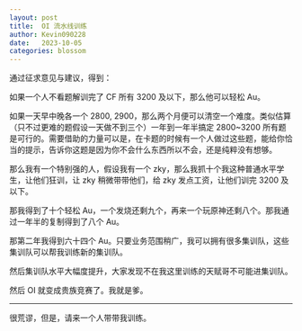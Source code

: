 ```yaml
---
layout: post
title:  OI 流水线训练
author: Kevin090228
date:   2023-10-05
categories: blossom
---
```


通过征求意见与建议，得到：

如果一个人不看题解训完了 CF 所有 3200 及以下，那么他可以轻松 Au。

如果一天早中晚各一个 2800, 2900，那么两个月便可以清空一个难度。类似估算（只不过更难的题假设一天做不到三个）一年到一年半搞定 2800~3200 所有题是可行的。需要借助的力量可以是，在卡题的时候有一个人做过这些题，能给你恰当的提示，告诉你这题是因为你不会什么东西所以不会，还是纯粹没有想够。

那么我有一个特别强的人，假设我有一个 zky，那么我抓十个我这种普通水平学生，让他们狂训，让 zky 稍微带带他们，给 zky 发点工资，让他们训完 3200 及以下。

那我得到了十个轻松 Au，一个发烧还剩九个，再来一个玩原神还剩八个。那我通过一年半的复制得到了八个 Au。

那第二年我得到六十四个 Au。只要业务范围稍广，我可以拥有很多集训队，这些集训队可以帮我训练新的集训队。

然后集训队水平大幅度提升，大家发现不在我这里训练的天赋哥不可能进集训队。

然后 OI 就变成贵族竞赛了。我就是爹。

***

很荒谬，但是，请来一个人带带我训练。